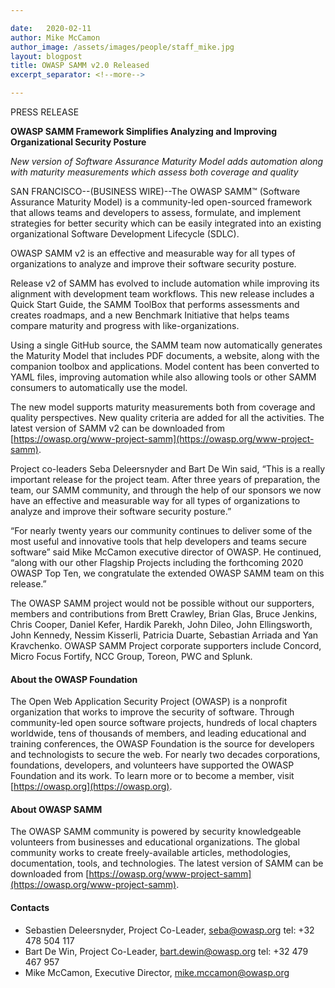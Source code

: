 ```yaml
---

date:   2020-02-11
author: Mike McCamon
author_image: /assets/images/people/staff_mike.jpg
layout: blogpost
title: OWASP SAMM v2.0 Released
excerpt_separator: <!--more-->

---
```


PRESS RELEASE

**OWASP SAMM Framework Simplifies Analyzing and Improving Organizational Security Posture**

_New version of Software Assurance Maturity Model adds automation along with maturity measurements which assess both coverage and quality_

SAN FRANCISCO--(BUSINESS WIRE)--The OWASP SAMM™ (Software Assurance Maturity Model) is a community-led open-sourced framework that allows teams and developers to assess, formulate, and implement strategies for better security which can be easily integrated into an existing organizational Software Development Lifecycle (SDLC).
 <!--more-->

<p class="callout-mono right">OWASP SAMM v2 is an effective and measurable way for all types of organizations to analyze and improve their software security posture.</p>

Release v2 of SAMM has evolved to include automation while improving its alignment with development team workflows. This new release includes a Quick Start Guide, the SAMM ToolBox that performs assessments and creates roadmaps, and a new Benchmark Initiative that helps teams compare maturity and progress with like-organizations.

Using a single GitHub source, the SAMM team now automatically generates the Maturity Model that includes PDF documents, a website, along with the companion toolbox and applications. Model content has been converted to YAML files, improving automation while also allowing tools or other SAMM consumers to automatically use the model. 

The new model supports maturity measurements both from coverage and quality perspectives. New quality criteria are added for all the activities. The latest version of SAMM v2 can be downloaded from [https://owasp.org/www-project-samm](https://owasp.org/www-project-samm).

Project co-leaders Seba Deleersnyder and Bart De Win said, “This is a really important release for the project team. After three years of preparation, the team, our SAMM community, and through the help of our sponsors we now have an effective and measurable way for all types of organizations to analyze and improve their software security posture.”

“For nearly twenty years our community continues to deliver some of the most useful and innovative tools that help developers and teams secure software” said Mike McCamon executive director of OWASP. He continued, “along with our other Flagship Projects including the forthcoming 2020 OWASP Top Ten, we congratulate the extended OWASP SAMM team on this release.”

The OWASP SAMM project would not be possible without our supporters, members and contributions from Brett Crawley, Brian Glas, Bruce Jenkins, Chris Cooper, Daniel Kefer, Hardik Parekh, John Dileo, John Ellingsworth, John Kennedy, Nessim Kisserli, Patricia Duarte, Sebastian Arriada and Yan Kravchenko. OWASP SAMM Project corporate supporters include Concord, Micro Focus Fortify, NCC Group, Toreon, PWC and Splunk.

#### About the OWASP Foundation

The Open Web Application Security Project (OWASP) is a nonprofit organization that works to improve the security of software. Through community-led open source software projects, hundreds of local chapters worldwide, tens of thousands of members, and leading educational and training conferences, the OWASP Foundation is the source for developers and technologists to secure the web. For nearly two decades corporations, foundations, developers, and volunteers have supported the OWASP Foundation and its work. To learn more or to become a member, visit [https://owasp.org](https://owasp.org). 

#### About OWASP SAMM

The OWASP SAMM community is powered by security knowledgeable volunteers from businesses and educational organizations. The global community works to create freely-available articles, methodologies, documentation, tools, and technologies. The latest version of SAMM can be downloaded from [https://owasp.org/www-project-samm](https://owasp.org/www-project-samm).

#### Contacts

* Sebastien Deleersnyder, Project Co-Leader, seba@owasp.org tel: +32 478 504 117 
* Bart De Win, Project Co-Leader, bart.dewin@owasp.org tel: +32 479 467 957
* Mike McCamon, Executive Director, mike.mccamon@owasp.org

